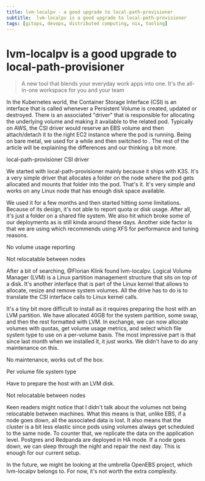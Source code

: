 ```yaml
---
title: lvm-localpv - a good upgrade to local-path-provisioner
subtitle:  lvm-localpv is a good upgrade to local-path-provisioner
tags: [gitops, devops, distributed computing, nix, tooling]
---
```


# lvm-localpv is a good upgrade to local-path-provisioner


> A new tool that blends your everyday work apps into one. It's the all-in-one workspace for you and your team


In the Kubernetes world, the Container Storage Interface (CSI) is an interface that is called whenever a Persistent Volume is created, updated or destroyed. There is an associated "driver" that is responsible for allocating the underlying volume and making it available to the related pod. Typically on AWS, the CSI driver would reserve an EBS volume and then attach/detach it to the right EC2 instance where the pod is running. Being on bare metal, we used for a while and then switched to . The rest of the article will be explaining the differences and our thinking a bit more.

local-path-provisioner CSI driver

We started with local-path-provisioner mainly because it ships with K3S. It's a very simple driver that allocates a folder on the node where the pod gets allocated and mounts that folder into the pod. That's it. It's very simple and works on any Linux node that has enough disk space available.

We used it for a few months and then started hitting some limitations. Because of its design, it's not able to report quota or disk usage. After all, it's just a folder on a shared file system. We also hit which broke some of our deployments as is still kinda around these days. Another side factor is that we are using which recommends using XFS for performance and tuning reasons.

No volume usage reporting

Not relocatable between nodes

After a bit of searching, @Florian Klink found lvm-localpv. Logical Volume Manager (LVM) is a Linux partition management structure that sits on top of a disk. It's another interface that is part of the Linux kernel that allows to allocate, resize and remove system volumes. All the drive has to do is to translate the CSI interface calls to Linux kernel calls.

It's a tiny bit more difficult to install as it requires preparing the host with an LVM partition. We have allocated 40GB for the system partition, some swap, and then the rest formatted with LVM. In exchange, we can now allocate volumes with quotas, get volume usage metrics, and select which file system type to use on a per-volume basis. The most impressive part is that since last month when we installed it, it just works. We didn't have to do any maintenance on this.

No maintenance, works out of the box.

Per volume file system type

Have to prepare the host with an LVM disk.

Not relocatable between nodes

Keen readers might notice that I didn't talk about the volumes not being relocatable between machines. What this means is that, unlike EBS, if a node goes down, all the associated data is lost. It also means that the cluster is a bit less elastic since pods using volumes always get scheduled to the same node. To counter that, we replicate the data on the application level. Postgres and Redpanda are deployed in HA mode. If a node goes down, we can sleep through the night and repair the next day. This is enough for our current setup.

In the future, we might be looking at the umbrella OpenEBS project, which lvm-localpv belongs to. For now, it's not worth the extra complexity.
